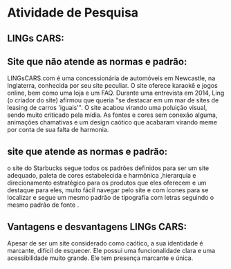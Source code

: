# Atividade de Pesquisa
## LINGs CARS:
## Site que não atende as normas e padrão:
LINGsCARS.com é uma concessionária de automóveis em Newcastle, na Inglaterra, conhecida por seu site peculiar. O site oferece karaokê e jogos online, bem como uma loja e um FAQ. Durante uma entrevista em 2014, Ling (o criador do site) afirmou que queria "se destacar em um mar de sites de leasing de carros 'iguais'". O site acabou virando uma poluição visual, sendo muito criticado pela mídia. As fontes e cores sem conexão alguma, animações chamativas e um design caótico que acabaram virando meme por conta de sua falta de harmonia. 
## site que atende as normas e  padrão:
o site do Starbucks segue todos os padrões definidos para ser um site adequado, paleta de cores estabelecida e harmônica ,hierarquia e direcionamento estratégico para os produtos que eles oferecem e um destaque para eles, muito fácil navegar pelo site e com ícones para se localizar e segue um mesmo padrão de tipografia com letras seguindo o mesmo padrão de fonte .

## Vantagens e desvantagens LINGs CARS:
Apesar de ser um site considerado como caótico, a sua identidade é marcante, difícil de esquecer. Ele possui uma funcionalidade clara e uma acessibilidade muito grande. Ele tem presença marcante e única.
